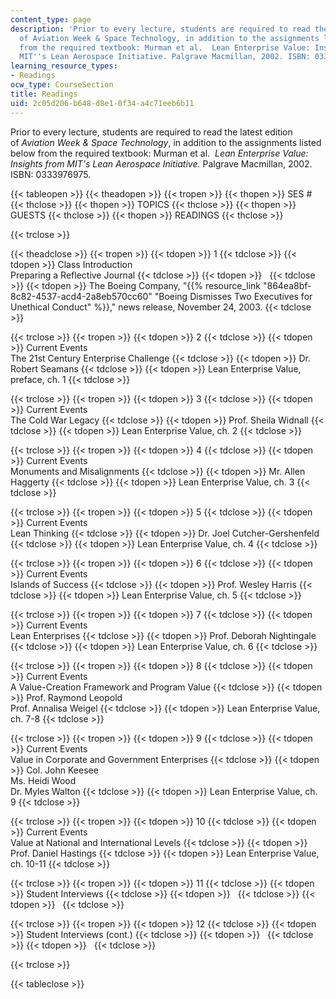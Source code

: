 ```yaml
---
content_type: page
description: 'Prior to every lecture, students are required to read the latest edition
  of Aviation Week & Space Technology, in addition to the assignments listed below
  from the required textbook: Murman et al.  Lean Enterprise Value: Insights from
  MIT''s Lean Aerospace Initiative. Palgrave Macmillan, 2002. ISBN: 0333976975.'
learning_resource_types:
- Readings
ocw_type: CourseSection
title: Readings
uid: 2c05d206-b648-d8e1-0f34-a4c71eeb6b11
---
```


Prior to every lecture, students are required to read the latest edition of _Aviation Week & Space Technology_, in addition to the assignments listed below from the required textbook: Murman et al.  _Lean Enterprise Value: Insights from MIT's Lean Aerospace Initiative._ Palgrave Macmillan, 2002. ISBN: 0333976975.

{{< tableopen >}}
{{< theadopen >}}
{{< tropen >}}
{{< thopen >}}
SES #
{{< thclose >}}
{{< thopen >}}
TOPICS
{{< thclose >}}
{{< thopen >}}
GUESTS
{{< thclose >}}
{{< thopen >}}
READINGS
{{< thclose >}}

{{< trclose >}}

{{< theadclose >}}
{{< tropen >}}
{{< tdopen >}}
1
{{< tdclose >}}
{{< tdopen >}}
Class Introduction  
Preparing a Reflective Journal
{{< tdclose >}}
{{< tdopen >}}
 
{{< tdclose >}}
{{< tdopen >}}
The Boeing Company, "{{% resource_link "864ea8bf-8c82-4537-acd4-2a8eb570cc60" "Boeing Dismisses Two Executives for Unethical Conduct" %}}," news release, November 24, 2003.
{{< tdclose >}}

{{< trclose >}}
{{< tropen >}}
{{< tdopen >}}
2
{{< tdclose >}}
{{< tdopen >}}
Current Events  
The 21st Century Enterprise Challenge
{{< tdclose >}}
{{< tdopen >}}
Dr. Robert Seamans
{{< tdclose >}}
{{< tdopen >}}
Lean Enterprise Value, preface, ch. 1
{{< tdclose >}}

{{< trclose >}}
{{< tropen >}}
{{< tdopen >}}
3
{{< tdclose >}}
{{< tdopen >}}
Current Events  
The Cold War Legacy
{{< tdclose >}}
{{< tdopen >}}
Prof. Sheila Widnall
{{< tdclose >}}
{{< tdopen >}}
Lean Enterprise Value, ch. 2
{{< tdclose >}}

{{< trclose >}}
{{< tropen >}}
{{< tdopen >}}
4
{{< tdclose >}}
{{< tdopen >}}
Current Events  
Monuments and Misalignments
{{< tdclose >}}
{{< tdopen >}}
Mr. Allen Haggerty
{{< tdclose >}}
{{< tdopen >}}
Lean Enterprise Value, ch. 3
{{< tdclose >}}

{{< trclose >}}
{{< tropen >}}
{{< tdopen >}}
5
{{< tdclose >}}
{{< tdopen >}}
Current Events  
Lean Thinking
{{< tdclose >}}
{{< tdopen >}}
Dr. Joel Cutcher-Gershenfeld
{{< tdclose >}}
{{< tdopen >}}
Lean Enterprise Value, ch. 4
{{< tdclose >}}

{{< trclose >}}
{{< tropen >}}
{{< tdopen >}}
6
{{< tdclose >}}
{{< tdopen >}}
Current Events  
Islands of Success
{{< tdclose >}}
{{< tdopen >}}
Prof. Wesley Harris
{{< tdclose >}}
{{< tdopen >}}
Lean Enterprise Value, ch. 5
{{< tdclose >}}

{{< trclose >}}
{{< tropen >}}
{{< tdopen >}}
7
{{< tdclose >}}
{{< tdopen >}}
Current Events  
Lean Enterprises
{{< tdclose >}}
{{< tdopen >}}
Prof. Deborah Nightingale
{{< tdclose >}}
{{< tdopen >}}
Lean Enterprise Value, ch. 6
{{< tdclose >}}

{{< trclose >}}
{{< tropen >}}
{{< tdopen >}}
8
{{< tdclose >}}
{{< tdopen >}}
Current Events  
A Value-Creation Framework and Program Value
{{< tdclose >}}
{{< tdopen >}}
Prof. Raymond Leopold  
Prof. Annalisa Weigel
{{< tdclose >}}
{{< tdopen >}}
Lean Enterprise Value, ch. 7-8
{{< tdclose >}}

{{< trclose >}}
{{< tropen >}}
{{< tdopen >}}
9
{{< tdclose >}}
{{< tdopen >}}
Current Events  
Value in Corporate and Government Enterprises
{{< tdclose >}}
{{< tdopen >}}
Col. John Keesee  
Ms. Heidi Wood  
Dr. Myles Walton
{{< tdclose >}}
{{< tdopen >}}
Lean Enterprise Value, ch. 9
{{< tdclose >}}

{{< trclose >}}
{{< tropen >}}
{{< tdopen >}}
10
{{< tdclose >}}
{{< tdopen >}}
Current Events  
Value at National and International Levels
{{< tdclose >}}
{{< tdopen >}}
Prof. Daniel Hastings
{{< tdclose >}}
{{< tdopen >}}
Lean Enterprise Value, ch. 10-11
{{< tdclose >}}

{{< trclose >}}
{{< tropen >}}
{{< tdopen >}}
11
{{< tdclose >}}
{{< tdopen >}}
Student Interviews
{{< tdclose >}}
{{< tdopen >}}
 
{{< tdclose >}}
{{< tdopen >}}
 
{{< tdclose >}}

{{< trclose >}}
{{< tropen >}}
{{< tdopen >}}
12
{{< tdclose >}}
{{< tdopen >}}
Student Interviews (cont.)
{{< tdclose >}}
{{< tdopen >}}
 
{{< tdclose >}}
{{< tdopen >}}
 
{{< tdclose >}}

{{< trclose >}}

{{< tableclose >}}